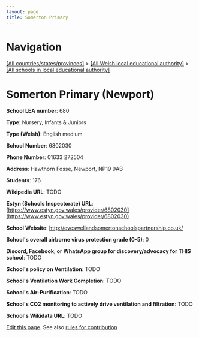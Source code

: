 ```yaml
---
layout: page
title: Somerton Primary
---
```

# Navigation

[[All countries/states/provinces]](../../..) > [[All Welsh local educational authority]](../..) > [[All schools in local educational authority]](..)

# Somerton Primary (Newport)

**School LEA number**: 680

**Type**: Nursery, Infants & Juniors

**Type (Welsh)**: English medium

**School Number**: 6802030

**Phone Number**: 01633 272504

**Address**: Hawthorn Fosse, Newport, NP19 9AB

**Students**: 176

**Wikipedia URL**: TODO

**Estyn (Schools Inspectorate) URL**: [https://www.estyn.gov.wales/provider/6802030](https://www.estyn.gov.wales/provider/6802030)

**School Website**: http://eveswellandsomertonschoolspartnership.co.uk/

**School's overall airborne virus protection grade (0-5)**: 0

**Discord, Facebook, or WhatsApp group for discovery/advocacy for THIS school**: TODO

**School's policy on Ventilation**: TODO

**School's Ventilation Work Completion**: TODO

**School's Air-Purification**: TODO

**School's CO2 monitoring to actively drive ventilation and filtration**: TODO

**School's Wikidata URL**: TODO




[Edit this page](https://github.com/VentilationProject/Wales/edit/prif/./Newport/Somerton_Primary.md). See also [rules for contribution](../../../contribution-rules/)